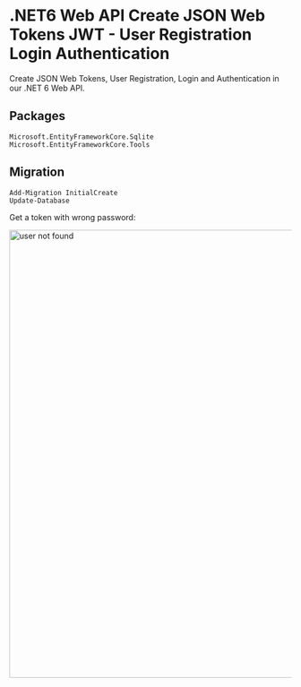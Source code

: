 # .NET6 Web API Create JSON Web Tokens JWT - User Registration Login Authentication

Create JSON Web Tokens, User Registration, Login and Authentication in our  .NET 6 Web API.

## Packages
```
Microsoft.EntityFrameworkCore.Sqlite
Microsoft.EntityFrameworkCore.Tools
```

## Migration
```
Add-Migration InitialCreate
Update-Database
```

Get a token with wrong password:

<img src="/pictures/mez_wrong.png" title="user not found"  width="800">

